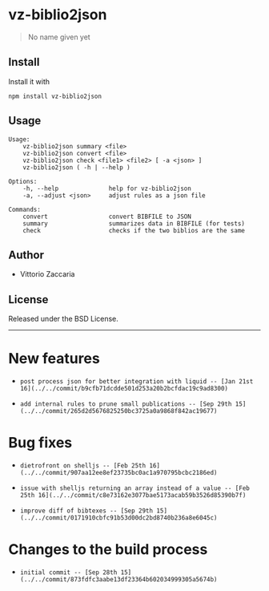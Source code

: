 # vz-biblio2json
> No name given yet

## Install

Install it with

```
npm install vz-biblio2json
```
## Usage

```
Usage:
    vz-biblio2json summary <file>
    vz-biblio2json convert <file>
    vz-biblio2json check <file1> <file2> [ -a <json> ]
    vz-biblio2json ( -h | --help )

Options:
    -h, --help              help for vz-biblio2json
    -a, --adjust <json>     adjust rules as a json file

Commands:
    convert                 convert BIBFILE to JSON
    summary                 summarizes data in BIBFILE (for tests)
    check                   checks if the two biblios are the same

```

## Author

* Vittorio Zaccaria

## License
Released under the BSD License.

***



# New features

-     post process json for better integration with liquid -- [Jan 21st 16](../../commit/b9cfb71dcdde501d253a20b2bcfdac19c9ad8300)
-     add internal rules to prune small publications -- [Sep 29th 15](../../commit/265d2d5676825250bc3725a0a9868f842ac19677)

# Bug fixes

-     dietrofront on shelljs -- [Feb 25th 16](../../commit/907aa12ee8ef23735bc0ac1a970795bcbc2186ed)
-     issue with shelljs returning an array instead of a value -- [Feb 25th 16](../../commit/c8e73162e3077bae5173acab59b3526d85390b7f)
-     improve diff of bibtexes -- [Sep 29th 15](../../commit/0171910cbfc91b53d00dc2bd8740b236a8e6045c)

# Changes to the build process

-     initial commit -- [Sep 28th 15](../../commit/873fdfc3aabe13df23364b602034999305a5674b)
